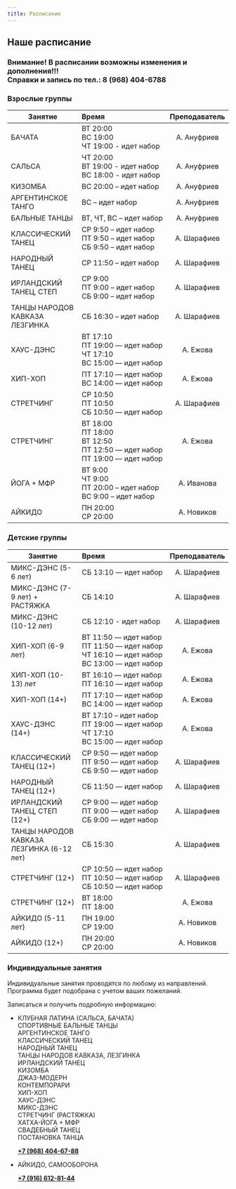 ```yaml
---
title: Расписание
---
```


## Наше расписание

### Внимание! В расписании возможны изменения и дополнения!!! <br>  Справки и запись по тел.: 8 (968) 404-6788

### Взрослые группы

| Занятие                                           | Время                                                  | Преподаватель |
| -----------------------------                     | :----------------------------------------------------- | :-----------: |
| БАЧАТА <br>                                       | <nobr>ВТ 20:00 <br> ВС 19:00 <br> ЧТ 19:00 - идет набор                                             |  А. Ануфриев  |
| САЛЬСА <br>                                       | <nobr>ЧТ 20:00 <br> ВТ 19:00 - идет набор <br> ВС  18:00 - идет набор                                |  А. Ануфриев  |
| КИЗОМБА                                           | <nobr> ВС 20:00 – идет набор                                                                        |  А. Ануфриев  |
| АРГЕНТИНСКОЕ ТАНГО                                | <nobr> ВС – идет набор                                                                              |  А. Ануфриев  |
| БАЛЬНЫЕ ТАНЦЫ                                     | <nobr> ВТ, ЧТ, ВС – идет набор                                                                      |  А. Ануфриев  |
| КЛАССИЧЕСКИЙ ТАНЕЦ                                | <nobr> СР 9:50 – идет набор <br> ПТ 9:50 – идет набор <br> СБ 9:50 – идет набор                     |  А. Шарафиев  |
| НАРОДНЫЙ ТАНЕЦ                                    | <nobr> СР 11:50 – идет набор                                                                        |  А. Шарафиев  |
| ИРЛАНДСКИЙ ТАНЕЦ, СТЕП                            | <nobr> СР 9:00 <br> ПТ 9:00 – идет набор <br> СБ 9:00 – идет набор                                  |  А. Шарафиев  |
| ТАНЦЫ НАРОДОВ КАВКАЗА <br> ЛЕЗГИНКА               | <nobr> СБ 16:30 – идет набор                                                                        |  А. Шарафиев  |
| ХАУС-ДЭНС                                         | <nobr> ВТ 17:10 <br> ПТ 19:00 — идет набор <br> ЧТ 17:10 <br> ВС 15:00 — идет набор                 |  А. Ежова     |
| ХИП-ХОП                                           | <nobr> ПТ 17:10 — идет набор <br> ВС 14:00 — идет набор                                             |  А. Ежова     |
| СТРЕТЧИНГ                                         | <nobr> СР 10:50 <br> ПТ 10:50 <br> СБ 10:50 — идет набор                                            |  А. Шарафиев  |
| СТРЕТЧИНГ                                         | <nobr> ВТ 18:00 <br> ПТ 18:00 <br> ВТ 12:50 <br> ПТ 12:50 — идет набор <br> ПТ 19:00  — идет набор  |  А. Ежова     |
| ЙОГА + МФР                                        | <nobr>ВТ 9:00 <br> ЧТ 9:00 <br> ПТ 20:00 – идет набор <br> ВС 9:00 – идет набор                     |  А. Иванова   |
| АЙКИДО                                            | <nobr>ПН 20:00 <br> СР 20:00                                                                        |  А. Новиков   |

### Детские группы

| Занятие               | Время                                                  | Преподаватель |
| --------------------- | :----------------------------------------------------- | :-----------: |
| МИКС-ДЭНС (5-6 лет)              | <nobr> СБ 13:10 — идет набор                                                                                  |  А. Шарафиев  |
| МИКС-ДЭНС (7-9 лет) + РАСТЯЖКА   | <nobr> СБ 14:10                                                                                               |  А. Шарафиев  |
| МИКС-ДЭНС (10-12 лет)            | <nobr> СБ 12:10 - идет набор                                                                                  |  А. Шарафиев  |
| ХИП-ХОП  (6-9 лет)               | <nobr> ВТ 11:50 — идет набор <br> ПТ 11:50 — идет набор <br> ЧТ 16:10 — идет набор <br> ВС 13:00 — идет набор |  А. Ежова     |
| ХИП-ХОП (10-13) лет              | <nobr> ВТ 16:10 — идет набор <br> ПТ 16:10 — идет набор                                                       |  А. Ежова     |
| ХИП-ХОП (14+)                    | <nobr> ПТ 17:10 — идет набор <br> ВС 14:00 — идет набор                                                       |  А. Ежова     |
| ХАУС-ДЭНС (14+)                  | <nobr> ВТ 17:10 – идет набор <br> ПТ 19:00 — идет набор <br> ЧТ 17:10 <br> ВС 15:00 — идет набор              |  А. Ежова     |
| КЛАССИЧЕСКИЙ ТАНЕЦ (12+)         | <nobr> СР 9:50 — идет набор <br> ПТ 9:50 — идет набор <br> СБ 9:50 — идет набор                               |  А. Шарафиев  |
| НАРОДНЫЙ ТАНЕЦ (12+)             | <nobr> СБ 11:50 — идет набор                                                                                  |  А. Шарафиев  |
| ИРЛАНДСКИЙ ТАНЕЦ, СТЕП (12+)     | <nobr> СР 9:00 — идет набор <br> ПТ 9:00 — идет набор <br> СБ 9:00 — идет набор                               |  А. Шарафиев  |
| ТАНЦЫ НАРОДОВ КАВКАЗА <br> ЛЕЗГИНКА (6-12 лет)| <nobr> СБ 15:30                                                                                  |  А. Шарафиев  |
| СТРЕТЧИНГ (12+)                  | <nobr> СР 10:50 — идет набор <br> ПТ 10:50 — идет набор <br> СБ 10:50 — идет набор                            |  А. Шарафиев  |
| СТРЕТЧИНГ (12+)                  | <nobr> ВТ 18:00 <br> ПТ 18:00                                                                                 |  А. Ежова     |
| АЙКИДО (5-11 лет)                | <nobr> ПН 19:00 <br> СР 19:00                                                                                 |  А. Новиков   |
| АЙКИДО (12+)                     | <nobr>ПН 20:00 <br>  СР 20:00                                                                                 |  А. Новиков   |

### Индивидуальные занятия

Индивидуальные занятия проводятся по любому из направлений. Программа будет подобрана с учетом ваших пожеланий.

Записаться и получить подробную информацию:

- КЛУБНАЯ ЛАТИНА (САЛЬСА, БАЧАТА)<br>
  СПОРТИВНЫЕ БАЛЬНЫЕ ТАНЦЫ<br>
  АРГЕНТИНСКОЕ ТАНГО<br>
  КЛАССИЧЕСКИЙ ТАНЕЦ<br>
  НАРОДНЫЙ ТАНЕЦ<br>
  ТАНЦЫ НАРОДОВ КАВКАЗА, ЛЕЗГИНКА<br>
  ИРЛАНДСКИЙ ТАНЕЦ<br>
  КИЗОМБА<br>
  ДЖАЗ-МОДЕРН<br>
  КОНТЕМПОРАРИ<br>
  ХИП-ХОП<br>
  ХАУС-ДЭНС<br>
  МИКС-ДЭНС<br>
  СТРЕТЧИНГ (РАСТЯЖКА)<br>
  ХАТХА-ЙОГА + МФР<br>
  СВАДЕБНЫЙ ТАНЕЦ<br>
  ПОСТАНОВКА ТАНЦА<br>

  **[+7 (968) 404-67-88](tel://+79684046788)**

- АЙКИДО, САМООБОРОНА

  **[+7 (916) 612-81-44](tel://+79166128144)**

